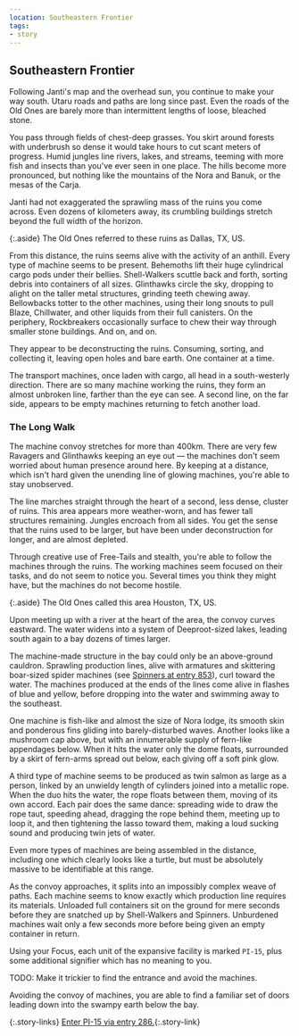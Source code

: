 ```yaml
---
location: Southeastern Frontier
tags:
- story
---
```


## Southeastern Frontier

Following Janti's map and the overhead sun, you continue to make your way south.
Utaru roads and paths are long since past.
Even the roads of the Old Ones are barely more than intermittent lengths of loose, bleached stone.

You pass through fields of chest-deep grasses.
You skirt around forests with underbrush so dense it would take hours to cut scant meters of progress.
Humid jungles line rivers, lakes, and streams, teeming with more fish and insects than you've ever seen in one place.
The hills become more pronounced, but nothing like the mountains of the Nora and Banuk, or the mesas of the Carja.

Janti had not exaggerated the sprawling mass of the ruins you come across.
Even dozens of kilometers away, its crumbling buildings stretch beyond the full width of the horizon.

{:.aside}
The Old Ones referred to these ruins as Dallas, TX, US.

From this distance, the ruins seems alive with the activity of an anthill.
Every type of machine seems to be present.
Behemoths lift their huge cylindrical cargo pods under their bellies.
Shell-Walkers scuttle back and forth, sorting debris into containers of all sizes.
Glinthawks circle the sky, dropping to alight on the taller metal structures, grinding teeth chewing away.
Bellowbacks totter to the other machines, using their long snouts to pull Blaze, Chillwater, and other liquids from their full canisters.
On the periphery, Rockbreakers occasionally surface to chew their way through smaller stone buildings.
And on, and on.

They appear to be deconstructing the ruins.
Consuming, sorting, and collecting it, leaving open holes and bare earth.
One container at a time.

The transport machines, once laden with cargo, all head in a south-westerly direction.
There are so many machine working the ruins, they form an almost unbroken line, farther than the eye can see.
A second line, on the far side, appears to be empty machines returning to fetch another load.

### The Long Walk

The machine convoy stretches for more than 400km.
There are very few Ravagers and Glinthawks keeping an eye out — the machines don't seem worried about human presence around here.
By keeping at a distance, which isn't hard given the unending line of glowing machines, you're able to stay unobserved.

The line marches straight through the heart of a second, less dense, cluster of ruins.
This area appears more weather-worn, and has fewer tall structures remaining.
Jungles encroach from all sides.
You get the sense that the ruins used to be larger, but have been under deconstruction for longer, and are almost depleted.

Through creative use of Free-Tails and stealth, you're able to follow the machines through the ruins.
The working machines seem focused on their tasks, and do not seem to notice you.
Several times you think they might have, but the machines do not become hostile.

{:.aside}
The Old Ones called this area Houston, TX, US.

Upon meeting up with a river at the heart of the area, the convoy curves eastward.
The water widens into a system of Deeproot-sized lakes, leading south again to a bay dozens of times larger.

The machine-made structure in the bay could only be an above-ground cauldron.
Sprawling production lines, alive with armatures and skittering boar-sized spider machines (see [Spinners at entry 853](853-spinners.md)), curl toward the water.
The machines produced at the ends of the lines come alive in flashes of blue and yellow, before dropping into the water and swimming away to the southeast.

One machine is fish-like and almost the size of Nora lodge, its smooth skin and ponderous fins gliding into barely-disturbed waves.
Another looks like a mushroom cap above, but with an innumerable supply of fern-like appendages below.
When it hits the water only the dome floats, surrounded by a skirt of fern-arms spread out below, each giving off a soft pink glow.

A third type of machine seems to be produced as twin salmon as large as a person, linked by an unwieldy length of cylinders joined into a metallic rope.
When the duo hits the water, the rope floats between them, moving of its own accord.
Each pair does the same dance: spreading wide to draw the rope taut, speeding ahead, dragging the rope behind them, meeting up to loop it, and then tightening the lasso toward them, making a loud sucking sound and producing twin jets of water.

Even more types of machines are being assembled in the distance, including one which clearly looks like a turtle, but must be absolutely massive to be identifiable at this range.

As the convoy approaches, it splits into an impossibly complex weave of paths.
Each machine seems to know exactly which production line requires its materials.
Unloaded full containers sit on the ground for mere seconds before they are snatched up by Shell-Walkers and Spinners.
Unburdened machines wait only a few seconds more before being given an empty container in return.

Using your Focus, each unit of the expansive facility is marked `PI-15`, plus some additional signifier which has no meaning to you.

TODO: Make it trickier to find the entrance and avoid the machines.

Avoiding the convoy of machines, you are able to find a familiar set of doors leading down into the swampy earth below the bay.

{:.story-links}
[Enter PI-15 via entry 286.](286-pi-15-entrance.md){:.story-link}
